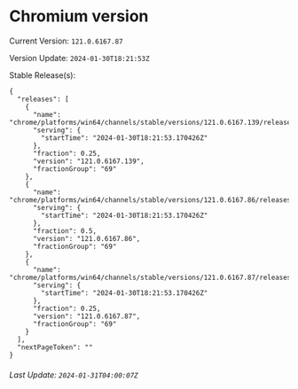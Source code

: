 # Chromium version

Current Version: `121.0.6167.87`

Version Update: `2024-01-30T18:21:53Z`

Stable Release(s):
```
{
  "releases": [
    {
      "name": "chrome/platforms/win64/channels/stable/versions/121.0.6167.139/releases/1706638913",
      "serving": {
        "startTime": "2024-01-30T18:21:53.170426Z"
      },
      "fraction": 0.25,
      "version": "121.0.6167.139",
      "fractionGroup": "69"
    },
    {
      "name": "chrome/platforms/win64/channels/stable/versions/121.0.6167.86/releases/1706638913",
      "serving": {
        "startTime": "2024-01-30T18:21:53.170426Z"
      },
      "fraction": 0.5,
      "version": "121.0.6167.86",
      "fractionGroup": "69"
    },
    {
      "name": "chrome/platforms/win64/channels/stable/versions/121.0.6167.87/releases/1706638913",
      "serving": {
        "startTime": "2024-01-30T18:21:53.170426Z"
      },
      "fraction": 0.25,
      "version": "121.0.6167.87",
      "fractionGroup": "69"
    }
  ],
  "nextPageToken": ""
}
```

###### Last Update: `2024-01-31T04:00:07Z`
        